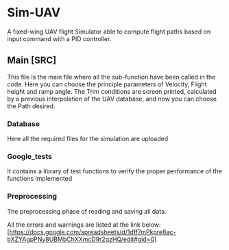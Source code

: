# Sim-UAV
A fixed-wing UAV flight Simulator able to compute flight paths based on input command with a PID controller.

## Main [SRC]
This file is the main file where all the sub-function have been called in the code.
Here you can choose the principle parameters of Velocity, Flight height and ramp angle.
The Trim conditions are screen printed, calculated by a previous interpolation of the UAV database, and now you can choose the Path desired.

### Database
Here all the required files for the simulation are uploaded

### Google_tests
It contains a library of test functions to verify the proper performance of the functions implemented

### Preprocessing
The preprocessing phase of reading and saving all data.




All the errors and warnings are listed at the link below:
[https://docs.google.com/spreadsheets/d/1dff7mPkpre8ac-bXZYAgpPNy8UBMbChXXmcD9r2qzHQ/edit#gid=0]
